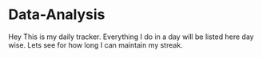 # Data-Analysis
Hey This is my daily tracker. Everything I do in a day will be listed here day wise. Lets see for how long I can maintain my streak.
